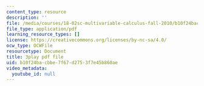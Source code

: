 ```yaml
---
content_type: resource
description: ''
file: /media/courses/18-02sc-multivariable-calculus-fall-2010/b10f24bacbbe7f67d2753f7e45b860ae_jAwWnppdcBE.pdf
file_type: application/pdf
learning_resource_types: []
license: https://creativecommons.org/licenses/by-nc-sa/4.0/
ocw_type: OCWFile
resourcetype: Document
title: 3play pdf file
uid: b10f24ba-cbbe-7f67-d275-3f7e45b860ae
video_metadata:
  youtube_id: null
---
```

